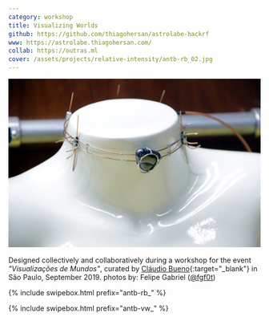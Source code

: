 ```yaml
---
category: workshop
title: Visualizing Worlds
github: https://github.com/thiagohersan/astrolabe-hackrf
www: https://astrolabe.thiagohersan.com/
collab: https://outras.ml
cover: /assets/projects/relative-intensity/antb-rb_02.jpg
---
```

![](/assets/projects/relative-intensity/00relative-intensity__00.jpg)

Designed collectively and collaboratively during a workshop for the event <i>"Visualizações de Mundos"</i>, curated by [Cláudio Bueno](http://buenozdiaz.net/){:target="_blank"} in São Paulo, September 2019. photos by: Felipe Gabriel (<a href="https://www.instagram.com/fgf0t/" target="_blank">@fgf0t</a>)

{% include swipebox.html prefix="antb-rb_" %}

{% include swipebox.html prefix="antb-vw_" %}
